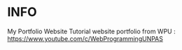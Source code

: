 # INFO
My Portfolio Website
Tutorial website portfolio from WPU : https://www.youtube.com/c/WebProgrammingUNPAS
